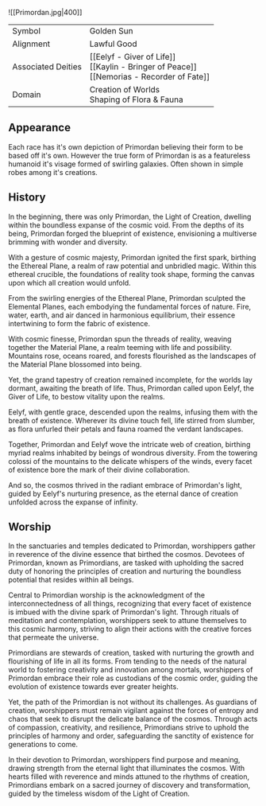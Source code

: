 ![[Primordan.jpg|400]]

| | |
|-|-|
|Symbol| Golden Sun|
|Alignment| Lawful Good|
|Associated Deities| [[Eelyf - Giver of Life]]<br>[[Kaylin - Bringer of Peace]]<br>[[Nemorias - Recorder of Fate]]<br>|
|Domain| Creation of Worlds<br>Shaping of Flora & Fauna <br> |


## Appearance

Each race has it's own depiction of Primordan believing their form to be based off it's own. However the true form of Primordan is as a featureless humanoid it's visage formed of swirling galaxies. Often shown in simple robes among it's creations.

## History
  
In the beginning, there was only Primordan, the Light of Creation, dwelling within the boundless expanse of the cosmic void. From the depths of its being, Primordan forged the blueprint of existence, envisioning a multiverse brimming with wonder and diversity.

With a gesture of cosmic majesty, Primordan ignited the first spark, birthing the Ethereal Plane, a realm of raw potential and unbridled magic. Within this ethereal crucible, the foundations of reality took shape, forming the canvas upon which all creation would unfold.

From the swirling energies of the Ethereal Plane, Primordan sculpted the Elemental Planes, each embodying the fundamental forces of nature. Fire, water, earth, and air danced in harmonious equilibrium, their essence intertwining to form the fabric of existence.

With cosmic finesse, Primordan spun the threads of reality, weaving together the Material Plane, a realm teeming with life and possibility. Mountains rose, oceans roared, and forests flourished as the landscapes of the Material Plane blossomed into being.

Yet, the grand tapestry of creation remained incomplete, for the worlds lay dormant, awaiting the breath of life. Thus, Primordan called upon Eelyf, the Giver of Life, to bestow vitality upon the realms.

Eelyf, with gentle grace, descended upon the realms, infusing them with the breath of existence. Wherever its divine touch fell, life stirred from slumber, as flora unfurled their petals and fauna roamed the verdant landscapes.

Together, Primordan and Eelyf wove the intricate web of creation, birthing myriad realms inhabited by beings of wondrous diversity. From the towering colossi of the mountains to the delicate whispers of the winds, every facet of existence bore the mark of their divine collaboration.

And so, the cosmos thrived in the radiant embrace of Primordan's light, guided by Eelyf's nurturing presence, as the eternal dance of creation unfolded across the expanse of infinity.

## Worship
  
In the sanctuaries and temples dedicated to Primordan, worshippers gather in reverence of the divine essence that birthed the cosmos. Devotees of Primordan, known as Primordians, are tasked with upholding the sacred duty of honoring the principles of creation and nurturing the boundless potential that resides within all beings.

Central to Primordian worship is the acknowledgment of the interconnectedness of all things, recognizing that every facet of existence is imbued with the divine spark of Primordan's light. Through rituals of meditation and contemplation, worshippers seek to attune themselves to this cosmic harmony, striving to align their actions with the creative forces that permeate the universe.

Primordians are stewards of creation, tasked with nurturing the growth and flourishing of life in all its forms. From tending to the needs of the natural world to fostering creativity and innovation among mortals, worshippers of Primordan embrace their role as custodians of the cosmic order, guiding the evolution of existence towards ever greater heights.

Yet, the path of the Primordian is not without its challenges. As guardians of creation, worshippers must remain vigilant against the forces of entropy and chaos that seek to disrupt the delicate balance of the cosmos. Through acts of compassion, creativity, and resilience, Primordians strive to uphold the principles of harmony and order, safeguarding the sanctity of existence for generations to come.

In their devotion to Primordan, worshippers find purpose and meaning, drawing strength from the eternal light that illuminates the cosmos. With hearts filled with reverence and minds attuned to the rhythms of creation, Primordians embark on a sacred journey of discovery and transformation, guided by the timeless wisdom of the Light of Creation.